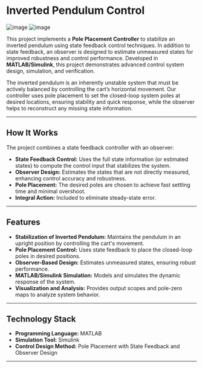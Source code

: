 # Inverted Pendulum Control
![image](https://github.com/user-attachments/assets/500f927b-26f0-4c8f-a1f0-9230a0e2ad69)
![image](https://github.com/user-attachments/assets/837a8ceb-a38c-4313-b613-da12085b0d0b)

This project implements a **Pole Placement Controller** to stabilize an inverted pendulum using state feedback control techniques. In addition to state feedback, an observer is designed to estimate unmeasured states for improved robustness and control performance. Developed in **MATLAB/Simulink**, this project demonstrates advanced control system design, simulation, and verification.

The inverted pendulum is an inherently unstable system that must be actively balanced by controlling the cart’s horizontal movement. Our controller uses pole placement to set the closed-loop system poles at desired locations, ensuring stability and quick response, while the observer helps to reconstruct any missing state information.

---

## How It Works

The project combines a state feedback controller with an observer:
- **State Feedback Control:** Uses the full state information (or estimated states) to compute the control input that stabilizes the system.
- **Observer Design:** Estimates the states that are not directly measured, enhancing control accuracy and robustness.
- **Pole Placement:** The desired poles are chosen to achieve fast settling time and minimal overshoot.
- **Integral Action:** Included to eliminate steady-state error.

---

## Features

- **Stabilization of Inverted Pendulum:** Maintains the pendulum in an upright position by controlling the cart's movement.
- **Pole Placement Control:** Uses state feedback to place the closed-loop poles in desired positions.
- **Observer-Based Design:** Estimates unmeasured states, ensuring robust performance.
- **MATLAB/Simulink Simulation:** Models and simulates the dynamic response of the system.
- **Visualization and Analysis:** Provides output scopes and pole-zero maps to analyze system behavior.

---

## Technology Stack

- **Programming Language:** MATLAB
- **Simulation Tool:** Simulink
- **Control Design Method:** Pole Placement with State Feedback and Observer Design

---

